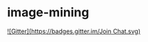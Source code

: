 # image-mining
[![Gitter](https://badges.gitter.im/Join Chat.svg)](https://gitter.im/acdha/image-mining?utm_source=badge&utm_medium=badge&utm_campaign=pr-badge&utm_content=badge)